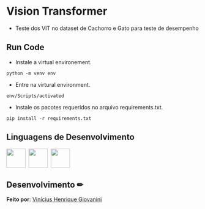# Vision Transformer


- Teste dos VIT no dataset de Cachorro e Gato para teste de desempenho

## Run Code

- Instale a virtual environement.

```python -m venv env```

- Entre na virtural environment.

```env/Scripts/activated```

- Instale os pacotes requeridos no arquivo requirements.txt.

```pip install -r requirements.txt```

## Linguagens de Desenvolvimento

<img src="https://cdn.jsdelivr.net/gh/devicons/devicon/icons/python/python-original.svg" width="50px"/>&nbsp;
<img src="https://cdn.jsdelivr.net/gh/devicons/devicon/icons/jupyter/jupyter-original-wordmark.svg" width="50px"/>&nbsp;
<img src="https://cdn.jsdelivr.net/gh/devicons/devicon/icons/tensorflow/tensorflow-original.svg" width="50px"/>


## Desenvolvimento ✏

**Feito por**: [Vinícius Henrique Giovanini](https://github.com/viniciushgiovanini)